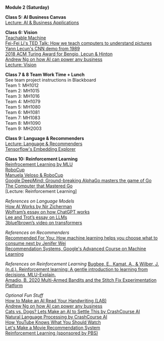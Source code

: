 **Module 2 (Saturday)**  

**Class 5: AI Business Canvas**  
[Lecture: AI & Business Applications](https://www.dropbox.com/scl/fi/li79nbxyrsdjf8scevkbo/02-AI-Business-Applications.pptx?rlkey=2tc39us5y7su07b7cptolidmf&dl=0)  

**Class 6: Vision**  
[Teachable Machine](https://teachablemachine.withgoogle.com/train)  
[Fei-Fei Li's TED Talk: How we teach computers to understand pictures](https://youtu.be/40riCqvRoMs)  
[Yann Lecun's CNN demo from 1989](https://www.youtube.com/watch?v=FwFduRA_L6Q)  
[2018 ACM Turing Award for Bengio, Lecun & Hinton](https://www.youtube.com/watch?v=HzilDIhWhrE)  
[Andrew Ng on how AI can power any business](https://www.ted.com/talks/andrew_ng_how_ai_could_empower_any_business?language=en)  
[Lecture: Vision](https://www.dropbox.com/scl/fi/i4346ypz6xegfjzbkfg1b/06-Vision.pptx?rlkey=wmu254svtsgz8jk82i6fwyro5&dl=0)  

**Class 7 & 8	Team Work Time + Lunch**  
See team project instructions in Blackboard  
Team 1: MH1012  
Team 2: MH1015  
Team 3: MH1016  
Team 4: MH1079  
Team 5: MH1080  
Team 6: MH1081  
Team 7: MH1083  
Team 8: MH1090  
Team 9: MH2003

**Class 9: Language & Recommenders**  
[Lecture: Language & Recommenders](https://www.dropbox.com/scl/fi/7nqomcnku5m1l15ofp3fq/09-Language-Recommenders.pptx?rlkey=xefni0imqfio7im1fff30uzbz&dl=0)  
[Tensorflow's Embedding Explorer](https://projector.tensorflow.org/)   

**Class 10: Reinforcement Learning**  
[Reinfrocement Learning by MLU](https://mlu-explain.github.io/reinforcement-learning/)  
[RoboCup](https://www.robocup.org/a_brief_history_of_robocup)  
[Manuela Veloso & RoboCup](https://www.youtube.com/watch?v=tAd1IeovyY8)  
[Google DeepMind: Ground-breaking AlphaGo masters the game of Go](https://www.youtube.com/watch?v=SUbqykXVx0A)  
[The Computer that Mastered Go](https://www.youtube.com/watch?v=g-dKXOlsf98)  
[Lecture: Reinforcement Learning]

*References on Language Models*  
[How AI Works by Nir Zicherman](https://every.to/p/how-ai-works?fbclid=IwAR2KWfiKq627x9SxpTpZojaxHSjaA0zcEELySUyEGhD7jbWzcS3vFNyJ4OI)  
[Wolfram’s essay on how ChatGPT works](https://writings.stephenwolfram.com/2023/02/what-is-chatgpt-doing-and-why-does-it-work/)  
[Lee and Trot’s essay on LLMs](https://www.understandingai.org/p/large-language-models-explained-with)  
[3blue1brown’s video on transformers](https://www.youtube.com/watch?v=wjZofJX0v4M)  

*References on Recommenders*  
[Recommended For You: How machine learning helps you choose what to consume next by Jenifer Wei](https://sitn.hms.harvard.edu/flash/2017/recommended-machine-learning-helps-choose-consume-next/)  
[Recommendation Systems, Google's Advanced Course on Machine Learning](https://developers.google.com/machine-learning/recommendation)  

*References on Reinforcement Learning*
[Bugbee, E., Kamat, A., & Wilber, J. (n.d.). Reinforcement learning: A gentle introduction to learning from decisions, MLU-Explain.](https://mlu-explain.github.io/reinforcement-learning/)  
[Amadio, B. 2020 Multi-Armed Bandits and the Stitch Fix Experimentation Platform](https://multithreaded.stitchfix.com/blog/2020/08/05/bandits/) 

*Optional Fun Stuff*  
[How to Make an AI Read Your Handwriting (LAB)](https://www.pbs.org/video/how-to-make-an-ai-read-your-handwriting-lab-5-oh9flk/)  
[Andrew Ng on how AI can power any business](https://www.ted.com/talks/andrew_ng_how_ai_could_empower_any_business?language=en)  
[Cats vs. Dogs? Lets Make an AI to Settle This by CrashCourse AI](https://www.pbs.org/video/cats-vs-dogs-lets-make-an-ai-to-settle-this-lab-19-rp1lwa/)  
[Natural Language Processing by CrashCourse AI](https://www.pbs.org/video/natural-language-processing-7-eroyod/)  
[How YouTube Knows What You Should Watch](https://www.pbs.org/video/how-youtube-knows-what-you-should-watch-vkyoml/)  
[Let's Make a Movie Recommendation System](https://www.pbs.org/video/lets-make-a-movie-recommendation-system-lab-16-cmtwft/)  
[Reinforcement Learning (sponsored by PBS)](https://www.youtube.com/watch?v=nIgIv4IfJ6s&list=PL8dPuuaLjXtO65LeD2p4_Sb5XQ51par_b&index=10)  
